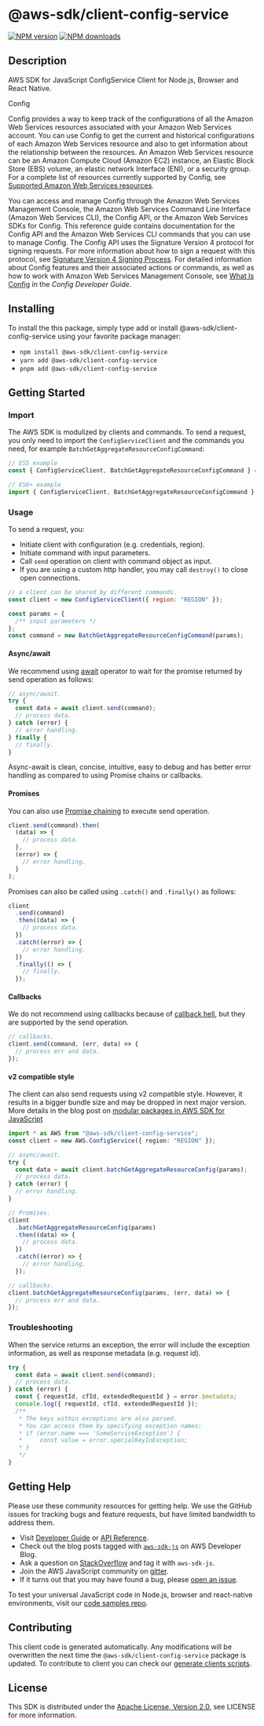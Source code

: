 <!-- generated file, do not edit directly -->

# @aws-sdk/client-config-service

[![NPM version](https://img.shields.io/npm/v/@aws-sdk/client-config-service/latest.svg)](https://www.npmjs.com/package/@aws-sdk/client-config-service)
[![NPM downloads](https://img.shields.io/npm/dm/@aws-sdk/client-config-service.svg)](https://www.npmjs.com/package/@aws-sdk/client-config-service)

## Description

AWS SDK for JavaScript ConfigService Client for Node.js, Browser and React Native.

<fullname>Config</fullname>

<p>Config provides a way to keep track of the configurations
of all the Amazon Web Services resources associated with your Amazon Web Services account. You can
use Config to get the current and historical configurations of
each Amazon Web Services resource and also to get information about the relationship
between the resources. An Amazon Web Services resource can be an Amazon Compute
Cloud (Amazon EC2) instance, an Elastic Block Store (EBS) volume, an
elastic network Interface (ENI), or a security group. For a complete
list of resources currently supported by Config, see <a href="https://docs.aws.amazon.com/config/latest/developerguide/resource-config-reference.html#supported-resources">Supported Amazon Web Services resources</a>.</p>

<p>You can access and manage Config through the Amazon Web Services Management
Console, the Amazon Web Services Command Line Interface (Amazon Web Services CLI), the Config
API, or the Amazon Web Services SDKs for Config. This reference guide contains
documentation for the Config API and the Amazon Web Services CLI commands that
you can use to manage Config. The Config API uses the
Signature Version 4 protocol for signing requests. For more
information about how to sign a request with this protocol, see
<a href="https://docs.aws.amazon.com/general/latest/gr/signature-version-4.html">Signature
Version 4 Signing Process</a>. For detailed information
about Config features and their associated actions or commands,
as well as how to work with Amazon Web Services Management Console, see <a href="https://docs.aws.amazon.com/config/latest/developerguide/WhatIsConfig.html">What Is Config</a> in the <i>Config Developer
Guide</i>.</p>

## Installing

To install the this package, simply type add or install @aws-sdk/client-config-service
using your favorite package manager:

- `npm install @aws-sdk/client-config-service`
- `yarn add @aws-sdk/client-config-service`
- `pnpm add @aws-sdk/client-config-service`

## Getting Started

### Import

The AWS SDK is modulized by clients and commands.
To send a request, you only need to import the `ConfigServiceClient` and
the commands you need, for example `BatchGetAggregateResourceConfigCommand`:

```js
// ES5 example
const { ConfigServiceClient, BatchGetAggregateResourceConfigCommand } = require("@aws-sdk/client-config-service");
```

```ts
// ES6+ example
import { ConfigServiceClient, BatchGetAggregateResourceConfigCommand } from "@aws-sdk/client-config-service";
```

### Usage

To send a request, you:

- Initiate client with configuration (e.g. credentials, region).
- Initiate command with input parameters.
- Call `send` operation on client with command object as input.
- If you are using a custom http handler, you may call `destroy()` to close open connections.

```js
// a client can be shared by different commands.
const client = new ConfigServiceClient({ region: "REGION" });

const params = {
  /** input parameters */
};
const command = new BatchGetAggregateResourceConfigCommand(params);
```

#### Async/await

We recommend using [await](https://developer.mozilla.org/en-US/docs/Web/JavaScript/Reference/Operators/await)
operator to wait for the promise returned by send operation as follows:

```js
// async/await.
try {
  const data = await client.send(command);
  // process data.
} catch (error) {
  // error handling.
} finally {
  // finally.
}
```

Async-await is clean, concise, intuitive, easy to debug and has better error handling
as compared to using Promise chains or callbacks.

#### Promises

You can also use [Promise chaining](https://developer.mozilla.org/en-US/docs/Web/JavaScript/Guide/Using_promises#chaining)
to execute send operation.

```js
client.send(command).then(
  (data) => {
    // process data.
  },
  (error) => {
    // error handling.
  }
);
```

Promises can also be called using `.catch()` and `.finally()` as follows:

```js
client
  .send(command)
  .then((data) => {
    // process data.
  })
  .catch((error) => {
    // error handling.
  })
  .finally(() => {
    // finally.
  });
```

#### Callbacks

We do not recommend using callbacks because of [callback hell](http://callbackhell.com/),
but they are supported by the send operation.

```js
// callbacks.
client.send(command, (err, data) => {
  // process err and data.
});
```

#### v2 compatible style

The client can also send requests using v2 compatible style.
However, it results in a bigger bundle size and may be dropped in next major version. More details in the blog post
on [modular packages in AWS SDK for JavaScript](https://aws.amazon.com/blogs/developer/modular-packages-in-aws-sdk-for-javascript/)

```ts
import * as AWS from "@aws-sdk/client-config-service";
const client = new AWS.ConfigService({ region: "REGION" });

// async/await.
try {
  const data = await client.batchGetAggregateResourceConfig(params);
  // process data.
} catch (error) {
  // error handling.
}

// Promises.
client
  .batchGetAggregateResourceConfig(params)
  .then((data) => {
    // process data.
  })
  .catch((error) => {
    // error handling.
  });

// callbacks.
client.batchGetAggregateResourceConfig(params, (err, data) => {
  // process err and data.
});
```

### Troubleshooting

When the service returns an exception, the error will include the exception information,
as well as response metadata (e.g. request id).

```js
try {
  const data = await client.send(command);
  // process data.
} catch (error) {
  const { requestId, cfId, extendedRequestId } = error.$metadata;
  console.log({ requestId, cfId, extendedRequestId });
  /**
   * The keys within exceptions are also parsed.
   * You can access them by specifying exception names:
   * if (error.name === 'SomeServiceException') {
   *     const value = error.specialKeyInException;
   * }
   */
}
```

## Getting Help

Please use these community resources for getting help.
We use the GitHub issues for tracking bugs and feature requests, but have limited bandwidth to address them.

- Visit [Developer Guide](https://docs.aws.amazon.com/sdk-for-javascript/v3/developer-guide/welcome.html)
  or [API Reference](https://docs.aws.amazon.com/AWSJavaScriptSDK/v3/latest/index.html).
- Check out the blog posts tagged with [`aws-sdk-js`](https://aws.amazon.com/blogs/developer/tag/aws-sdk-js/)
  on AWS Developer Blog.
- Ask a question on [StackOverflow](https://stackoverflow.com/questions/tagged/aws-sdk-js) and tag it with `aws-sdk-js`.
- Join the AWS JavaScript community on [gitter](https://gitter.im/aws/aws-sdk-js-v3).
- If it turns out that you may have found a bug, please [open an issue](https://github.com/aws/aws-sdk-js-v3/issues/new/choose).

To test your universal JavaScript code in Node.js, browser and react-native environments,
visit our [code samples repo](https://github.com/aws-samples/aws-sdk-js-tests).

## Contributing

This client code is generated automatically. Any modifications will be overwritten the next time the `@aws-sdk/client-config-service` package is updated.
To contribute to client you can check our [generate clients scripts](https://github.com/aws/aws-sdk-js-v3/tree/main/scripts/generate-clients).

## License

This SDK is distributed under the
[Apache License, Version 2.0](http://www.apache.org/licenses/LICENSE-2.0),
see LICENSE for more information.
